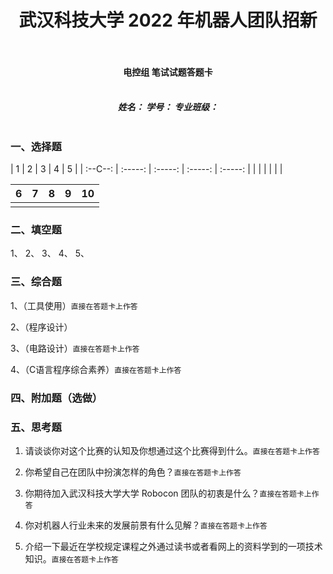 # <center> 武汉科技大学 2022 年机器人团队招新<center/><br>
#### <center> 电控组 笔试试题答题卡<center/><br>
##### <center>姓名：	学号：	专业班级：<center/><br>
### 一、选择题<br>
|     1     |     2     |     3     |     4     |     5     |
|  :--C--:  |  :-----:  |  :-----:  |  :-----:  |  :-----:  |
|           |           |           |           |           |

|     6     |     7     |     8     |     9     |    10     |
|  :-----:  |  :-----:  |  :-----:  |  :-----:  |  :-----:  |
|           |           |           |           |           |

### 二、填空题<br>
1、
2、
3、
4、
5、
### 三、综合题<br>
1、（工具使用）`直接在答题卡上作答`<br>

2、（程序设计）<br>

3、（电路设计）`直接在答题卡上作答`<br>

4、（C语言程序综合素养）`直接在答题卡上作答`<br>


### 四、附加题（选做）<br>


### 五、思考题
1.	请谈谈你对这个比赛的认知及你想通过这个比赛得到什么。`直接在答题卡上作答`<br>


2.	你希望自己在团队中扮演怎样的角色？`直接在答题卡上作答`<br>


3.	你期待加入武汉科技大学大学 Robocon 团队的初衷是什么？`直接在答题卡上作答`<br>



4.	你对机器人行业未来的发展前景有什么见解？`直接在答题卡上作答`<br>


5.	介绍一下最近在学校规定课程之外通过读书或者看网上的资料学到的一项技术知识。`直接在答题卡上作答`<br>







